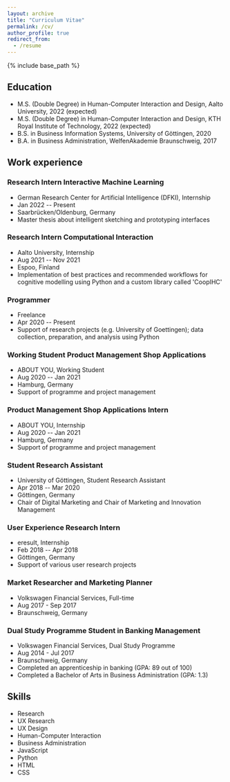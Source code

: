 ```yaml
---
layout: archive
title: "Curriculum Vitae"
permalink: /cv/
author_profile: true
redirect_from:
  - /resume
---
```


{% include base_path %}

## Education

- M.S. (Double Degree) in Human-Computer Interaction and Design, Aalto University, 2022 (expected)
- M.S. (Double Degree) in Human-Computer Interaction and Design, KTH Royal Institute of Technology, 2022 (expected)
- B.S. in Business Information Systems, University of Göttingen, 2020
- B.A. in Business Administration, WelfenAkademie Braunschweig, 2017

## Work experience

### Research Intern Interactive Machine Learning

- German Research Center for Artificial Intelligence (DFKI), Internship
- Jan 2022 -- Present
- Saarbrücken/Oldenburg, Germany
- Master thesis about intelligent sketching and prototyping interfaces

### Research Intern Computational Interaction

- Aalto University, Internship
- Aug 2021 -- Nov 2021
- Espoo, Finland
- Implementation of best practices and recommended workflows for cognitive modelling using Python and a custom library called 'CoopIHC'

### Programmer

- Freelance
- Apr 2020 -- Present
- Support of research projects (e.g. University of Goettingen); data collection, preparation, and analysis using Python

### Working Student Product Management Shop Applications

- ABOUT YOU, Working Student
- Aug 2020 -- Jan 2021
- Hamburg, Germany
- Support of programme and project management

### Product Management Shop Applications Intern

- ABOUT YOU, Internship
- Aug 2020 -- Jan 2021
- Hamburg, Germany
- Support of programme and project management

### Student Research Assistant

- University of Göttingen, Student Research Assistant
- Apr 2018 -- Mar 2020
- Göttingen, Germany
- Chair of Digital Marketing and Chair of Marketing and Innovation Management

### User Experience Research Intern

- eresult, Internship
- Feb 2018 -- Apr 2018
- Göttingen, Germany
- Support of various user research projects

### Market Researcher and Marketing Planner

- Volkswagen Financial Services, Full-time
- Aug 2017 - Sep 2017
- Braunschweig, Germany

### Dual Study Programme Student in Banking Management

- Volkswagen Financial Services, Dual Study Programme
- Aug 2014 - Jul 2017
- Braunschweig, Germany
- Completed an apprenticeship in banking (GPA: 89 out of 100)
- Completed a Bachelor of Arts in Business Administration (GPA: 1.3)

## Skills

- Research
- UX Research
- UX Design
- Human-Computer Interaction
- Business Administration
- JavaScript
- Python
- HTML
- CSS

<!--

## Publications

  <ul>{% for post in site.publications %}
    {% include archive-single-cv.html %}
  {% endfor %}</ul>

## Talks

  <ul>{% for post in site.talks %}
    {% include archive-single-talk-cv.html %}
  {% endfor %}</ul>

## Teaching

  <ul>{% for post in site.teaching %}
    {% include archive-single-cv.html %}
  {% endfor %}</ul>

## Service and leadership

- Currently signed in to 43 different slack teams -->
